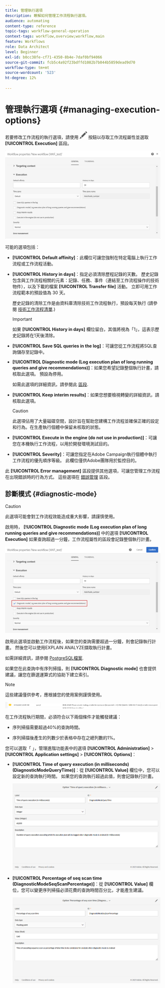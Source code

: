 ```yaml
---
title: 管理執行選項
description: 瞭解如何管理工作流程執行選項。
audience: automating
content-type: reference
topic-tags: workflow-general-operation
context-tags: workflow,overview;workflow,main
feature: Workflows
role: Data Architect
level: Beginner
exl-id: b0cc38fe-cf71-4350-8b4e-7daf0bf94066
source-git-commit: fcb5c4a92f23bdffd1082b7b044b5859dead9d70
workflow-type: tm+mt
source-wordcount: '523'
ht-degree: 12%

---
```


# 管理執行選項 {#managing-execution-options}

若要修改工作流程的執行選項，請使用 ![](assets/edit_darkgrey-24px.png) 按鈕以存取工作流程屬性並選取 **[!UICONTROL Execution]** 區段。

![](assets/wkf_execution_6.png)

可能的選項包括：

* **[!UICONTROL Default affinity]**：此欄位可讓您強制在特定電腦上執行工作流程或工作流程活動。

* **[!UICONTROL History in days]**：指定必須清除歷程記錄的天數。 歷史記錄包含與工作流程相關的元素：記錄、任務、事件（連結至工作流程操作的技術物件），以及下載的檔案 **[!UICONTROL Transfer file]** 活動。 立即可用工作流程範本的預設值為 30 天。

   歷史記錄的清除工作是由資料庫清除技術工作流程執行，預設每天執行 (請參閱 [技術工作流程清單](../../administration/using/technical-workflows.md).)

   >[!IMPORTANT]
   >
   >如果 **[!UICONTROL History in days]** 欄位留白，其值將視為「1」，這表示歷史記錄將在1天後清除。

* **[!UICONTROL Save SQL queries in the log]**：可讓您從工作流程將SQL查詢儲存至記錄中。

* **[!UICONTROL Diagnostic mode (Log execution plan of long running queries and give recommendations)]**：如果您希望記錄整個執行計畫，請核取此選項。 預設為停用。

   如需此選項的詳細資訊，請參閱此 [區段](#diagnostic-mode).

* **[!UICONTROL Keep interim results]**：如果您想要檢視轉變的詳細資訊，請核取此選項。

   >[!CAUTION]
   >
   >此選項佔用了大量磁碟空間，設計旨在幫助您建構工作流程並確保正確的設定和行為。在生產執行個體中保留未核取的狀態。

* **[!UICONTROL Execute in the engine (do not use in production)]**：可讓您在本機執行工作流程，以用於開發環境測試目的。

* **[!UICONTROL Severity]**：可讓您指定在Adobe Campaign執行個體中執行工作流程的優先順序等級。 此欄位僅供Adobe團隊用於監控目的。

此 **[!UICONTROL Error management]** 區段提供其他選項，可讓您管理工作流程在出現錯誤時的行為方式。 這些選項在 [錯誤管理](../../automating/using/monitoring-workflow-execution.md#error-management) 區段。

## 診斷模式 {#diagnostic-mode}

>[!CAUTION]
>
>此選項可能會對工作流程效能造成重大影響，請謹慎使用。

啟用時， **[!UICONTROL Diagnostic mode (Log execution plan of long running queries and give recommendations)]** 中的選項 **[!UICONTROL Execution]** 如果查詢超過一分鐘，工作流程屬性的區段會記錄整個執行計畫。

![](assets/wkf_diagnostic.png)

啟用此選項並啟動工作流程後，如果您的查詢需要超過一分鐘，則會記錄執行計畫。 然後您可以使用EXPLAIN ANALYZE擷取執行計畫。

如需詳細資訊，請參閱 [PostgreSQL檔案](https://www.postgresql.org/docs/9.4/using-explain.html).

如果您在此查詢中有序列掃描，則 **[!UICONTROL Diagnostic mode]** 也會提供建議，讓您在篩選運算式的協助下建立索引。

>[!NOTE]
>
> 這些建議僅供參考，應根據您的使用案例謹慎使用。

![](assets/wkf_diagnostic_4.png)

在工作流程執行期間，必須符合以下兩個條件才能觸發建議：

* 序列掃描需要超過40%的查詢時間。

* 序列掃描後產生的列數少於表格中存在之總列數的1%。

您可以選取「 」，管理進階功能表中的選項 **[!UICONTROL Administration]** > **[!UICONTROL Application settings]** > **[!UICONTROL Options]**：

* **[!UICONTROL Time of query execution (in milliseconds)(DiagnosticModeQueryTime)]**：從 **[!UICONTROL Value]** 欄位中，您可以設定新的查詢執行時間。 如果您的查詢執行超過此值，則會記錄執行計畫。

   ![](assets/wkf_diagnostic_2.png)

* **[!UICONTROL Percentage of seq scan time (DiagnosticModeSeqScanPercentage)]**：從 **[!UICONTROL Value]** 欄位，您可以變更序列掃描必須花費的查詢時間百分比，才能產生建議。

   ![](assets/wkf_diagnostic_3.png)
